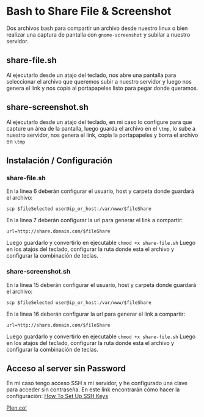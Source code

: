 # Bash to Share File & Screenshot
Dos archivos bash para compartir un archivo desde nuestro linux o bien realizar una captura de pantalla con `gnome-screenshot` y subilar a nuestro servidor.

## share-file.sh
Al ejecutarlo desde un atajo del teclado, nos abre una pantalla para seleccionar el archivo que queremos subir a nuestro servidor y luego nos genera el link y nos copia al portapapeles listo para pegar donde queramos.

## share-screenshot.sh
Al ejecutarlo desde un atajo del teclado, en mi caso lo configure para que capture un área de la pantalla, luego guarda el archivo en el `\tmp`, lo sube a nuestro servidor, nos genera el link, copia la portapapeles y borra el archivo en `\tmp`

## Instalación / Configuración
### share-file.sh

En la linea 6 deberán configurar el usuario, host y carpeta donde guardará el archivo:
```
scp $fileSelected user@ip_or_host:/var/www/$fileShare
```

En la linea 7 deberán configurar la url para generar el link a compartir:
```
url=http://share.domain.com/$fileShare
```

Luego guardarlo y convertirlo en ejecutable `chmod +x share-file.sh`
Luego en los atajos del teclado, configurar la ruta donde esta el archivo y configurar la combinación de teclas.

### share-screenshot.sh

En la linea 15 deberán configurar el usuario, host y carpeta donde guardará el archivo:
```
scp $fileSelected user@ip_or_host:/var/www/$fileShare
```

En la linea 16 deberán configurar la url para generar el link a compartir:
```
url=http://share.domain.com/$fileShare
```

Luego guardarlo y convertirlo en ejecutable `chmod +x share-file.sh`
Luego en los atajos del teclado, configurar la ruta donde esta el archivo y configurar la combinación de teclas.

## Acceso al server sin Password
En mi caso tengo acceso SSH a mi servidor, y he configurado una clave para acceder sin contraseña.
En este link encontrarán cómo hacer la configuración:
[How To Set Up SSH Keys](https://www.digitalocean.com/community/tutorials/how-to-set-up-ssh-keys--2)


[Plen.co!](https://plen.co)